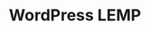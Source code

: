 ---
menu:
  sidebar:
    identifier: wordpresslemp
    name: WordPress LEMP
    parent: IAW
    weight: 300
title: WordPress LEMP
---